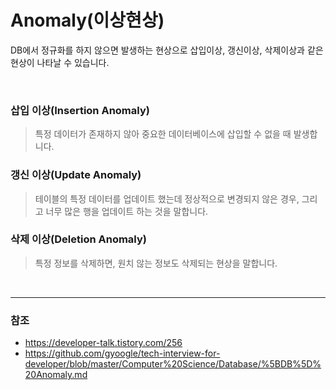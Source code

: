 # Anomaly(이상현상)
DB에서 정규화를 하지 않으면 발생하는 현상으로 삽입이상, 갱신이상, 삭제이상과 같은 현상이 나타날 수 있습니다.

<br>

### 삽입 이상(Insertion Anomaly)
> 특정 데이터가 존재하지 않아 중요한 데이터베이스에 삽입할 수 없을 때 발생합니다.

### 갱신 이상(Update Anomaly)
> 테이블의 특정 데이터를 업데이트 했는데 정상적으로 변경되지 않은 경우, 그리고 너무 많은 행을 업데이트 하는 것을 말합니다.

### 삭제 이상(Deletion Anomaly)
> 특정 정보를 삭제하면, 원치 않는 정보도 삭제되는 현상을 말합니다.

<br>

---
### 참조
- https://developer-talk.tistory.com/256
- https://github.com/gyoogle/tech-interview-for-developer/blob/master/Computer%20Science/Database/%5BDB%5D%20Anomaly.md